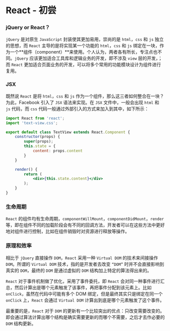 # React - 初尝

### jQuery or React？

`jQuery` 是对原生 `JavaScript` 封装使其更加易用，崇尚的是 `html`，`css` 和 `js` 独立的思想，而 `React` 主导的是将实现某一个功能的  `html`，`css` 和 `js` 绑定在一块，作为一个**组件（component）**来使用。个人认为，两者各有所长，专注点也不同。`jQuery` 应该更加适合工具库和逻辑业务的开发，即不涉及 `view` 层的开发，；而 `React` 更加适合页面业务的开发，可以将多个常用的功能模块设计为组件进行复用。



### JSX

既然说 `React` 是将 `html`，`css` 和 `js` 作为一个组件，那么这三者如何整合在一块？为此，Facebook 引入了 `JSX` 语法来实现。在 `JSX` 文件中，一般会出现 `html` 和 `js` 代码，而 `css` 代码一般通过外部引入的方式来加入到其中，如下所示：

```jsx
import React from 'react';
import 'text-view.css';

export default class TextView extends React.Component {
    constructor(props) {
        super(props);
        this.state = {
            content: props.content
        }
    }

    render() {
        return (
            <div>{this.state.content}</div>
        );
    }
}
```



### 生命周期

`React` 的组件均有生命周期，`componentWillMount`，`componentDidMount`，`render` 等，即在组件不同的加载阶段会有不同的回调方法，开发者可以在这些方法中更好地对组件进行控制，比如在组件销毁时对资源进行释放等操作。



### 原理和效率

相比于 `jQuery` 直接操作 `DOM`，`React` 采用一种 `Virtual DOM` 的技术来间接操作 `DOM`。所谓的 `Virtual DOM` 技术，指的是开发者去改变 `“DOM”` 时并不会直接影响到真实的 `DOM`，最终的 `DOM` 是通过虚拟的 `DOM` 结构加上特定的算法得出来的。

`React` 对于事件机制做了优化，采用了事件委托，即 `React` 会对同一种事件进行汇总，然后计算出是哪个元素触发了该事件，再把事件分配到该元素上。比如 `onClick`，虽然在代码中可能有多个 DOM 绑定，但是最终其实只是绑定在同一个 `onClick` 上，`React` 会通过 `Virtual DOM` 计算出到底是哪个元素触发了这个事件。

最重要的是，`React` 对于 `DOM` 的更新有一个比较突出的优点：只改变需要改变的。即会通过算法计算出哪个结构是确实需要更新的而哪个不需要，之后才去作必要的 `DOM` 结构更新。







